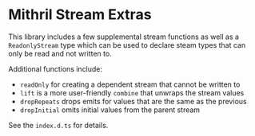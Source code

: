 # Mithril Stream Extras

This library includes a few supplemental stream functions as well as a `ReadonlyStream` type which can be used to declare steam types that can only be read and not written to.

Additional functions include:

* `readOnly` for creating a dependent stream that cannot be written to
* `lift` is a more user-friendly `combine` that unwraps the stream values
* `dropRepeats` drops emits for values that are the same as the previous
* `dropInitial` omits initial values from the parent stream

See the `index.d.ts` for details.
